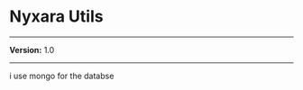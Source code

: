 # Nyxara Utils

---------------------------------------------------

**Version:** 1.0

--------------------------------------------------

i use mongo for the databse
